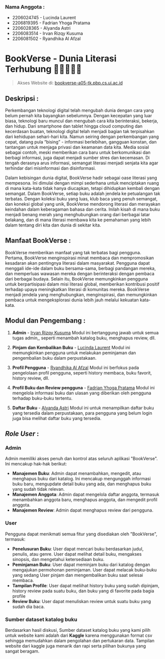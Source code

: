 ### Nama Anggota :
- 2206024745 - Lucinda Laurent
- 2206819395 - Fadrian Yhoga Pratama
- 2206028365 - Alyanda Astri
- 2206083514 - Irvan Rizqy Kusuma
- 2206081502 - Ryandhika Al Afzal

# BookVerse - Dunia Literasi Terhubung 🌌👨🏻‍🚀🤖
> Akses Website di: [bookverse-a05-tk.pbp.cs.ui.ac.id](https://bookverse-a05-tk.pbp.cs.ui.ac.id/) 
## **Deskripsi :** 
Perkembangan teknologi digital telah mengubah dunia dengan cara yang belum pernah kita bayangkan sebelumnya. Dengan kecepatan yang luar biasa, teknologi baru muncul dan mengubah cara kita berinteraksi, bekerja, dan hidup. Dari smartphone dan tablet hingga cloud computing dan kecerdasan buatan, teknologi digital telah menjadi bagian tak terpisahkan dari kehidupan sehari-hari kita. Namun seiring dengan perkembangan yang cepat, datang pula “bising” - informasi berlebihan, gangguan konstan, dan tantangan untuk menjaga privasi dan keamanan data kita. Media sosial sebagai contoh, meski memberikan cara baru untuk berkomunikasi dan berbagi informasi, juga dapat menjadi sumber stres dan kecemasan. Di tengah derasnya arus informasi, semangat literasi menjadi senjata kita agar terhindar dari misinformasi dan disinformasi.

Dalam kebisingan dunia digital, BookVerse hadir sebagai oase literasi yang mempesona. Ini dimulai dengan mimpi sederhana untuk menciptakan ruang di mana kata-kata tidak hanya diucapkan, tetapi dihidupkan kembali dengan semangat. Dalam BookVerse, setiap buku adalah jendela ke petualangan tak terbatas. Dengan koleksi buku yang luas, klub baca yang penuh semangat, dan koneksi global yang unik, BookVerse mendorong literasi dan merayakan keindahan dalam keberagaman bahasa dan cerita. Inilah kisah di mana buku menjadi benang merah yang menghubungkan orang dari berbagai latar belakang, dan di mana literasi membawa kita ke pemahaman yang lebih dalam tentang diri kita dan dunia di sekitar kita.

## **Manfaat BookVerse :**
BookVerse memberikan manfaat yang tak terbatas bagi pengguna. Pertama, BookVerse menginspirasi minat membaca dan mempromosikan kesadaran akan pentingnya literasi dalam masyarakat. Pengguna dapat menggali ide-ide dalam buku bersama-sama, berbagi pandangan mereka, dan memperluas wawasan mereka dengan berinteraksi dengan pembaca dari berbagai budaya. Selain itu, BookVerse memungkinkan pengguna untuk berpartisipasi dalam misi literasi global, memberikan kontribusi positif terhadap upaya meningkatkan literasi di komunitas mereka. BookVerse menjadi jendela yang menghubungkan, menginspirasi, dan memungkinkan pembaca untuk mengeksplorasi dunia lebih jauh melalui kekuatan kata-kata.

## **Modul dan Pengembang :**
1. **Admin** - [Irvan Rizqy Kusuma](https://github.com/IrvanRizqy)
Modul ini bertanggung jawab untuk semua tugas admin,, seperti menambah katalog buku, menghapus review, dll.

2. **Pinjam dan Kembalikan Buku** - [Lucinda Laurent](https://github.com/lucindalaurent)
Modul ini memungkinkan pengguna untuk melakukan peminjaman dan pengembalian buku dalam perpustakaan.

3. **Profil Pengguna** - [Ryandhika Al Afzal](https://github.com/RyanAfzal)
Modul ini berfokus pada pengelolaan profil pengguna, seperti history membaca, buku favorit, history review, dll.

4. **Profil Buku dan Review pengguna** - [Fadrian Yhoga Pratama](https://github.com/yhogaa)
Modul ini mengelola informasi buku dan ulasan yang diberikan oleh pengguna terhadap buku-buku tertentu.

5. **Daftar Buku** - [Alyanda Astri](https://github.com/astrialyanda)
Modul ini untuk menampilkan daftar buku yang tersedia dalam perpustakaan, para pengguna yang belum login juga bisa melihat daftar buku yang tersedia.

## **_Role User_ :**
### **Admin**
Admin memiliki akses penuh dan kontrol atas seluruh aplikasi "BookVerse". Ini mencakup hak-hak berikut:
- **Manajemen Buku**: Admin dapat menambahkan, mengedit, atau menghapus buku dari katalog. Ini mencakup mengunggah informasi buku baru, mengupdate detail buku yang ada, dan menghapus buku yang sudah tidak relevan.
- **Manajemen Anggota**: Admin dapat mengelola daftar anggota, termasuk menambahkan anggota baru, menghapus anggota, dan mengedit profil anggota.
- **Manajemen Review**: Admin dapat menghapus review dari pengguna.

### **User**
Pengguna dapat menikmati semua fitur yang disediakan oleh "BookVerse", termasuk:
- **Penelusuran Buku**: User dapat mencari buku berdasarkan judul, penulis, atau genre. User dapat melihat detail buku, mengakses sinopsis, dan mengetahui ketersediaan buku.
- **Peminjaman Buku**: User dapat meminjam buku dari katalog dengan mengajukan permohonan peminjaman. User dapat melacak buku-buku yang sedang User pinjam dan mengembalikan buku saat selesai membaca.
- **Tampilan Profile**: User dapat meliihat history buku yang sudah dipinjam, history review pada suatu buku, dan buku yang di favorite pada bagia profile
- **Review Buku**: User dapat menuliskan review untuk suatu buku yang sudah dia baca.

### **Sumber dataset katalog buku**
Berdasarkan hasil diskusi, Sumber dataset katalog buku yang kami pilih untuk website kami adalah dari **Kaggle** karena menggunakan format csv sehingga memudahkan dalam pengolahan dan pertukaran data. Tampilan website dari kaggle juga menarik dan rapi serta pilihan bukunya yang sangat beragam.
